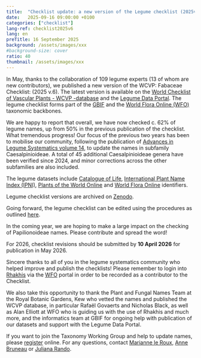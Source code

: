 ```yaml
---
title:  "Checklist update: a new version of the Legume checklist (2025v.6) has been published on Zenodo"
date:   2025-09-16 09:00:00 +0100
categories: ["checklist"]
lang-ref: checklist2025v6
lang: en
preTitle: 16 September 2025
background: /assets/images/xxx
#background-size: cover
ratio: 40
thumbnail: /assets/images/xxx
---
```


In May, thanks to the collaboration of 109 legume experts (13 of whom are new contributors), we published a new version of the WCVP: Fabaceae Checklist: (2025 v.6). The latest version is available on the [World Checklist of Vascular Plants - WCVP -database]([https://www.checklistbank.org/](https://powo.science.kew.org/)) and the [Legume Data Portal](https://www.legumedata.org/). The legume checklist forms part of the [GBIF](https://www.gbif.org/) and the [World Flora Online (WFO)](https://www.worldfloraonline.org/) taxonomic backbones.

We are happy to report that overall, we have now checked c. 62% of legume names, up from 50% in the previous publication of the checklist. What tremendous progress! Our focus of the previous two years has been to mobilise our community, following the publication of [Advances in Legume Systematics volume 14](https://phytokeys.pensoft.net/article/101716/), to update the names in subfamily Caesalpinioideae. A total of 45 additional Caesalpinioideae genera have been verified since 2024, and minor corrections across the other subfamilies are also included. 

The legume datasets include [Catalogue of Life](https://www.catalogueoflife.org/), [International Plant Name Index (IPNI)](https://www.ipni.org/), [Plants of the World Online](https://powo.science.kew.org/) and [World Flora Online](https://www.worldfloraonline.org/) identifiers.

Legume checklist versions are archived on [Zenodo](https://zenodo.org/records/16893166).

Going forward, the legume checklist can be edited using the procedures as outlined [here](https://www.legumedata.org/post/2024/taxonomychecklistprocedures/). 

In the coming year, we are hoping to make a large impact on the checking of Papilionoideae names. Please contribute and spread the word!

For 2026, checklist revisions should be submitted by **10 April 2026** for publication in May 2026.

Sincere thanks to all of you in the legume systematics community who helped improve and publish the checklists! Please remember to login into [Rhakhis](https://list.worldfloraonline.org/rhakhis/ui/index.html) via the [WFO](https://www.worldfloraonline.org/) portal in order to be recorded as a contributor to the Checklist. 

We also take this opportunity to thank the Plant and Fungal Names Team at the Royal Botanic Gardens, Kew who vetted the names and published the WCVP database, in particular Rafaël Govaerts and Nicholas Black, as well as Alan Elliott at WFO who is guiding us with the use of Rhakhis and much more, and the informatics team at GBIF for ongoing help with publication of our datasets and support with the Legume Data Portal.

If you want to join the Taxonomy Working Group and help to update names, please [register](https://docs.google.com/forms/d/e/1FAIpQLSfCrUgmzIEgNBM6snTl_cTQhiiRloPlUQ0kon2Lj-KIoCY_nA/viewform) online. For any questions, contact [Marianne le Roux](mailto:m.leroux@sanbi.org.za), [Anne Bruneau](mailto:anne.bruneau@umontreal.ca) or [Juliana Rando](juliana.rando@ufob.edu.br). 

